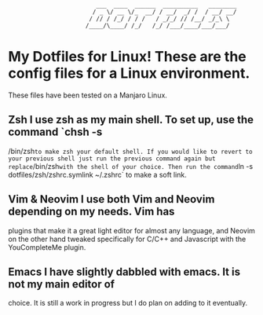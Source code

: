                              ___  ____  ______  __________   ________
                            / _ \/ __ \/_  __/ / __/  _/ /  / __/ __/
                           / // / /_/ / / /   / _/_/ // /__/ _/_\ \  
                          /____/\____/ /_/   /_/ /___/____/___/___/  
                                                                     

# My Dotfiles for Linux!  These are the config files for a Linux environment.
These files have been tested on a Manjaro Linux. 

## Zsh I use zsh as my main shell. To set up, use the command `chsh -s
/bin/zsh` to make zsh your default shell. If you would like to revert to your
previous shell just run the previous command again but replace `/bin/zsh` with
the shell of your choice. Then run the command `ln -s
dotfiles/zsh/zshrc.symlink ~/.zshrc` to make a soft link.

## Vim & Neovim I use both Vim and Neovim depending on my needs. Vim has
plugins that make it a great light editor for almost any language, and Neovim
on the other hand tweaked specifically for C/C++ and Javascript with the
YouCompleteMe plugin.

## Emacs I have slightly dabbled with emacs. It is not my main editor of
choice. It is still a work in progress but I do plan on adding to it
eventually.


                                                                                  
